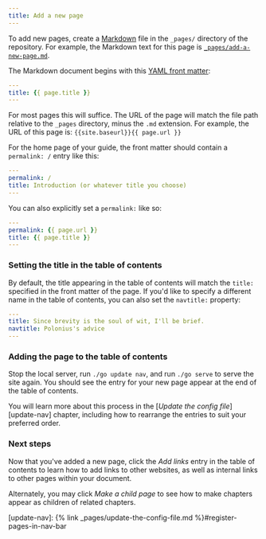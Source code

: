 ```yaml
---
title: Add a new page
---
```

To add new pages, create a [Markdown][] file in the `_pages/` directory of the
repository. For example, the Markdown text for this page is
[`_pages/add-a-new-page.md`][new-page].

[Markdown]: https://daringfireball.net/projects/markdown/syntax
[new-page]: {{site.repos[0].url}}/blob/pages/_pages/add-a-new-page.md

The Markdown document begins with this [YAML front matter][front-matter]:

[front-matter]: https://jekyllrb.com/docs/frontmatter/

```yaml
---
title: {{ page.title }}
---
```

For most pages this will suffice. The URL of the page will match the file path
relative to the `_pages` directory, minus the `.md` extension. For example,
the URL of this page is: `{{site.baseurl}}{{ page.url }}`

For the home page of your guide, the front matter should contain a
`permalink: /` entry like this:

```yaml
---
permalink: /
title: Introduction (or whatever title you choose)
---
```

You can also explicitly set a `permalink:` like so:

```yaml
---
permalink: {{ page.url }}
title: {{ page.title }}
---
```

### Setting the title in the table of contents

By default, the title appearing in the table of contents will match the `title:`
specified in the front matter of the page. If you'd like to specify a different
name in the table of contents, you can also set the `navtitle:` property:

```yaml
---
title: Since brevity is the soul of wit, I'll be brief.
navtitle: Polonius's advice
---
```

### Adding the page to the table of contents

Stop the local server, run `./go update nav`, and run `./go serve` to serve the
site again. You should see the entry for your new page appear at the end of the
table of contents.

You will learn more about this process in the [_Update the config
file_][update-nav] chapter, including how to rearrange the entries to suit your
preferred order.

### Next steps

Now that you've added a new page, click the _Add links_ entry in the table of
contents to learn how to add links to other websites, as well as internal links
to other pages within your document.

Alternately, you may click _Make a child page_ to see how to make chapters
appear as children of related chapters.

[update-nav]: {% link _pages/update-the-config-file.md %}#register-pages-in-nav-bar
